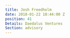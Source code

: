 ```yaml
---
title: Josh Freedholm
date: 2018-01-22 18:44:00 Z
position: 41
Details: Daedalus Ventures
Section: advisory
---
```


